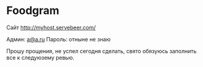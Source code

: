# Foodgram
Сайт http://myhost.servebeer.com/

Админ: a@a.ru Пароль: отныне не знаю

Прошу прощения, не успел сегодня сделать, свято обязуюсь заполнить все к следуюзему ревью. 
